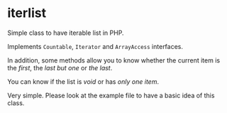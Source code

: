 iterlist
========

Simple class to have iterable list in PHP.

Implements `Countable`, `Iterator` and `ArrayAccess` interfaces.

In addition, some methods allow you to know whether the current item is the *first*, the *last but one* or *the last*.

You can know if the list is *void* or has *only one item*.

Very simple. Please look at the example file to have a basic idea of this class.

